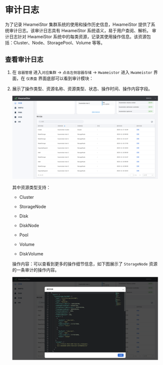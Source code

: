 # 审计日志

为了记录 HwameiStor 集群系统的使用和操作历史信息，HwameiStor 提供了系统审计日志。该审计日志具有 HwameiStor 系统语义，易于用户查阅、解析。 审计日志针对 HwameiStor 系统中的每类资源，记录其使用操作信息。该资源包括：Cluster、Node、StoragePool、Volume 等等。

## 查看审计日志

1. 在 `容器管理` 进入`对应集群` → `点击左侧容器存储` → `Hwameistor` 进入 `Hwameistor` 界面，在 `仪表盘` 界面底部可以看到审计模块：

2. 展示了操作类型、资源名称、资源类型、状态、操作时间、操作内容字段。

    ![audit01](../../images/auit01.png)

    其中资源类型支持：

    - Cluster

    - StorageNode

    - Disk

    - DiskNode

    - Pool

    - Volume

    - DiskVolume

    操作内容：可以查看到更多的操作细节信息，如下图展示了 `StorageNode` 资源的一条审计的操作内容。

      ![audit02](../../images/audit02.png)
